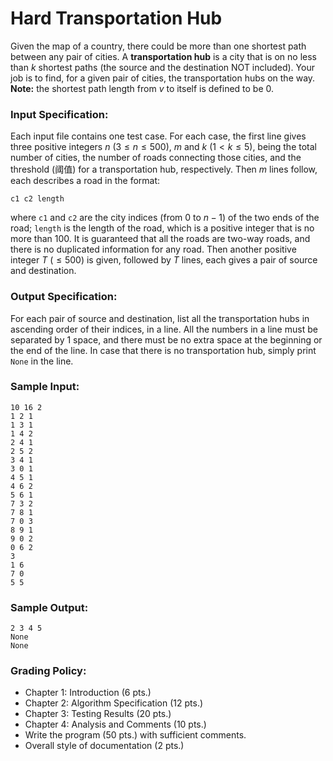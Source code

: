 # Hard Transportation Hub

Given the map of a country, there could be more than one shortest path between any pair of cities.  A **transportation hub** is a city that is on no less than $k$ shortest paths (the source and the destination NOT included).  Your job is to find, for a given pair of cities, the transportation hubs on the way.
**Note:** the shortest path length from $v$ to itself is defined to be 0.

### Input Specification:
Each input file contains one test case. For each case, the first line gives three positive integers $n$ ($3 \le n \le 500$), $m$ and $k$ ($1< k \le 5$), being the total number of cities, the number of roads connecting those cities, and the threshold (阈值) for a transportation hub, respectively. Then $m$ lines follow, each describes a road in the format:
```
c1 c2 length
```
where `c1` and `c2` are the city indices (from 0 to $n-1$) of the two ends of the road; `length` is the length of the road, which is a positive integer that is no more than 100.  It is guaranteed that all the roads are two-way roads, and there is no duplicated information for any road.
Then another positive integer $T$ ($\le 500$) is given, followed by $T$ lines, each gives a pair of source and destination.
### Output Specification:
For each pair of source and destination, list all the transportation hubs in ascending order of their indices, in a line.  All the numbers in a line must be separated by 1 space, and there must be no extra space at the beginning or the end of the line.
In case that there is no transportation hub, simply print `None` in the line.
### Sample Input:
```in
10 16 2
1 2 1
1 3 1
1 4 2
2 4 1
2 5 2
3 4 1
3 0 1
4 5 1
4 6 2
5 6 1
7 3 2
7 8 1
7 0 3
8 9 1
9 0 2
0 6 2
3
1 6
7 0
5 5

```
### Sample Output:
```out
2 3 4 5
None
None

```
### Grading Policy:

- Chapter 1: Introduction (6 pts.)
- Chapter 2: Algorithm Specification (12 pts.)
- Chapter 3: Testing Results (20 pts.)
- Chapter 4: Analysis and Comments (10 pts.)
- Write the program (50 pts.) with sufficient comments.
- Overall style of documentation (2 pts.)

